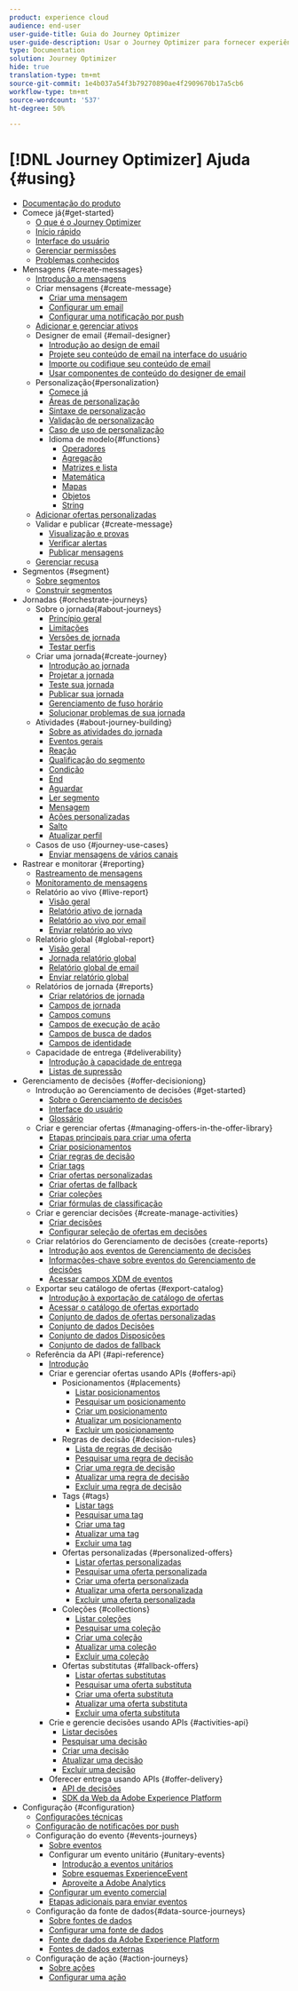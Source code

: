 ```yaml
---
product: experience cloud
audience: end-user
user-guide-title: Guia do Journey Optimizer
user-guide-description: Usar o Journey Optimizer para fornecer experiências conectadas, contextuais e personalizadas aos clientes
type: Documentation
solution: Journey Optimizer
hide: true
translation-type: tm+mt
source-git-commit: 1e4b037a54f3b79270890ae4f2909670b17a5cb6
workflow-type: tm+mt
source-wordcount: '537'
ht-degree: 50%

---
```



# [!DNL Journey Optimizer] Ajuda {#using}

+ [Documentação do produto](ajo-home.md)
+ Comece já{#get-started}
   + [O que é o Journey Optimizer](using/get-started.md)
   + [Início rápido](using/quick-start.md)
   + [Interface do usuário](using/user-interface.md)
   + [Gerenciar permissões](using/permissions.md)
   + [Problemas conhecidos](using/known-issues.md)
+ Mensagens {#create-messages}
   + [Introdução a mensagens](using/get-started-content.md)
   + Criar mensagens {#create-message}
      + [Criar uma mensagem](using/create-message.md)
      + [Configurar um email](using/configure-email.md)
      + [Configurar uma notificação por push](using/configure-push.md)
   + [Adicionar e gerenciar ativos](using/assets-essentials.md)
   + Designer de email {#email-designer}
      + [Introdução ao design de email](using/design-emails.md)
      + [Projete seu conteúdo de email na interface do usuário](using/create-email-content.md)
      + [Importe ou codifique seu conteúdo de email](using/existing-content.md)
      + [Usar componentes de conteúdo do designer de email](using/content-components.md)
   + Personalização{#personalization}
      + [Comece já](using/personalization/personalize.md)
      + [Áreas de personalização](using/personalization/personalization-aeras.md)
      + [Sintaxe de personalização](using/personalization/personalization-syntax.md)
      + [Validação de personalização](using/personalization/personalization-validation.md)
      + [Caso de uso de personalização](using/personalization/personalization-use-case.md)
      + Idioma de modelo{#functions}
         + [Operadores](using/personalization/functions/operators.md)
         + [Agregação](using/personalization/functions/aggregation.md)
         + [Matrizes e lista](using/personalization/functions/arrays-list.md)
         + [Matemática](using/personalization/functions/maths.md)
         + [Mapas](using/personalization/functions/maps.md)
         + [Objetos](using/personalization/functions/objects.md)
         + [String](using/personalization/functions/string.md)
   + [Adicionar ofertas personalizadas](using/deliver-personalized-offers.md)
   + Validar e publicar {#create-message}
      + [Visualização e provas](using/preview.md)
      + [Verificar alertas](using/alerts.md)
      + [Publicar mensagens](using/publish-manage-message.md)
   + [Gerenciar recusa](using/consent.md)
+ Segmentos {#segment}
   + [Sobre segmentos](using/segment/about-segments.md)
   + [Construir segmentos](using/segment/creating-a-segment.md)
+ Jornadas {#orchestrate-journeys}
   + Sobre o jornada{#about-journeys}
      + [Princípio geral](using/building-journeys/journey.md)
      + [Limitações](using/building-journeys/limitations.md)
      + [Versões de jornada](using/building-journeys/journey-versions.md)
      + [Testar perfis](using/building-journeys/creating-test-profiles.md)
   + Criar uma jornada{#create-journey}
      + [Introdução ao jornada](using/building-journeys/journey-gs.md)
      + [Projetar a jornada](using/building-journeys/using-the-journey-designer.md)
      + [Teste sua jornada](using/building-journeys/testing-the-journey.md)
      + [Publicar sua jornada](using/building-journeys/publishing-the-journey.md)
      + [Gerenciamento de fuso horário](using/building-journeys/timezone-management.md)
      + [Solucionar problemas de sua jornada](using/building-journeys/troubleshooting.md)
   + Atividades {#about-journey-building}
      + [Sobre as atividades do jornada](using/building-journeys/about-journey-activities.md)
      + [Eventos gerais](using/building-journeys/general-events.md)
      + [Reação](using/building-journeys/reaction-events.md)
      + [Qualificação do segmento](using/building-journeys/segment-qualification-events.md)
      + [Condição](using/building-journeys/condition-activity.md)
      + [End](using/building-journeys/end-activity.md)
      + [Aguardar](using/building-journeys/wait-activity.md)
      + [Ler segmento](using/building-journeys/read-segment.md)
      + [Mensagem](using/building-journeys/journeys-message.md)
      + [Ações personalizadas](using/building-journeys/using-custom-actions.md)
      + [Salto](using/building-journeys/jump.md)
      + [Atualizar perfil](using/building-journeys/update-profiles.md)
   + Casos de uso {#journey-use-cases}
      + [Enviar mensagens de vários canais](using/building-journeys/journeys-uc.md)
+ Rastrear e monitorar {#reporting}
   + [Rastreamento de mensagens](using/message-tracking.md)
   + [Monitoramento de mensagens](using/message-monitoring.md)
   + Relatório ao vivo {#live-report}
      + [Visão geral](using/reports/live-report.md)
      + [Relatório ativo de jornada](using/reports/journey-live-report.md)
      + [Relatório ao vivo por email](using/reports/email-live-report.md)
      + [Enviar relatório ao vivo](using/reports/push-live-report.md)
   + Relatório global {#global-report}
      + [Visão geral](using/reports/global-report.md)
      + [Jornada relatório global](using/reports/journey-global-report.md)
      + [Relatório global de email](using/reports/email-global-report.md)
      + [Enviar relatório global](using/reports/push-global-report.md)
   + Relatórios de jornada {#reports}
      + [Criar relatórios de jornada](using/reports/sharing-overview.md)
      + [Campos de jornada](using/reports/sharing-journey-fields.md)
      + [Campos comuns](using/reports/sharing-common-fields.md)
      + [Campos de execução de ação](using/reports/sharing-execution-fields.md)
      + [Campos de busca de dados](using/reports/sharing-fetch-fields.md)
      + [Campos de identidade](using/reports/sharing-identity-fields.md)
   + Capacidade de entrega {#deliverability}
      + [Introdução à capacidade de entrega](using/deliverability.md)
      + [Listas de supressão](using/suppression-lists.md)
+ Gerenciamento de decisões {#offer-decisioniong}
   + Introdução ao Gerenciamento de decisões {#get-started}
      + [Sobre o Gerenciamento de decisões](using/offers/get-started/starting-offer-decisioning.md)
      + [Interface do usuário](using/offers/get-started/user-interface.md)
      + [Glossário](using/offers/get-started/glossary.md)
   + Criar e gerenciar ofertas {#managing-offers-in-the-offer-library}
      + [Etapas principais para criar uma oferta](using/offers/offer-library/key-steps.md)
      + [Criar posicionamentos](using/offers/offer-library/creating-placements.md)
      + [Criar regras de decisão](using/offers/offer-library/creating-decision-rules.md)
      + [Criar tags](using/offers/offer-library/creating-tags.md)
      + [Criar ofertas personalizadas](using/offers/offer-library/creating-personalized-offers.md)
      + [Criar ofertas de fallback](using/offers/offer-library/creating-fallback-offers.md)
      + [Criar coleções](using/offers/offer-library/creating-collections.md)
      + [Criar fórmulas de classificação](using/offers/offer-library/create-ranking-formulas.md)
   + Criar e gerenciar decisões {#create-manage-activities}
      + [Criar decisões](using/offers/offer-activities/create-offer-activities.md)
      + [Configurar seleção de ofertas em decisões](using/offers/offer-activities/configure-offer-selection.md)
   + Criar relatórios do Gerenciamento de decisões {create-reports}
      + [Introdução aos eventos de Gerenciamento de decisões](using/offers/reports/get-started-events.md)
      + [Informações-chave sobre eventos do Gerenciamento de decisões](using/offers/reports/key-information.md)
      + [Acessar campos XDM de eventos](using/offers/reports/xdm-fields.md)
   + Exportar seu catálogo de ofertas {#export-catalog}
      + [Introdução à exportação de catálogo de ofertas ](using/offers/export-catalog/get-started-export.md)
      + [Acessar o catálogo de ofertas exportado](using/offers/export-catalog/access-dataset.md)
      + [Conjunto de dados de ofertas personalizadas](using/offers/export-catalog/export-offers.md)
      + [Conjunto de dados Decisões](using/offers/export-catalog/export-decisions.md)
      + [Conjunto de dados Disposições](using/offers/export-catalog/export-placements.md)
      + [Conjunto de dados de fallback](using/offers/export-catalog/export-fallback.md)
   + Referência da API {#api-reference}
      + [Introdução](using/offers/api-reference/getting-started.md)
      + Criar e gerenciar ofertas usando APIs {#offers-api}
         + Posicionamentos {#placements}
            + [Listar posicionamentos](using/offers/api-reference/offers-api/placements/placements-list.md)
            + [Pesquisar um posicionamento](using/offers/api-reference/offers-api/placements/lookup.md)
            + [Criar um posicionamento](using/offers/api-reference/offers-api/placements/create.md)
            + [Atualizar um posicionamento](using/offers/api-reference/offers-api/placements/update.md)
            + [Excluir um posicionamento](using/offers/api-reference/offers-api/placements/delete.md)
         + Regras de decisão {#decision-rules}
            + [Lista de regras de decisão](using/offers/api-reference/offers-api/decision-rules/rules-list.md)
            + [Pesquisar uma regra de decisão](using/offers/api-reference/offers-api/decision-rules/lookup.md)
            + [Criar uma regra de decisão](using/offers/api-reference/offers-api/decision-rules/create.md)
            + [Atualizar uma regra de decisão](using/offers/api-reference/offers-api/decision-rules/update.md)
            + [Excluir uma regra de decisão](using/offers/api-reference/offers-api/decision-rules/delete.md)
         + Tags {#tags}
            + [Listar tags](using/offers/api-reference/offers-api/tags/tags-list.md)
            + [Pesquisar uma tag](using/offers/api-reference/offers-api/tags/lookup.md)
            + [Criar uma tag](using/offers/api-reference/offers-api/tags/create.md)
            + [Atualizar uma tag](using/offers/api-reference/offers-api/tags/update.md)
            + [Excluir uma tag](using/offers/api-reference/offers-api/tags/delete.md)
         + Ofertas personalizadas {#personalized-offers}
            + [Listar ofertas personalizadas](using/offers/api-reference/offers-api/personalized-offers/offers-list.md)
            + [Pesquisar uma oferta personalizada](using/offers/api-reference/offers-api/personalized-offers/lookup.md)
            + [Criar uma oferta personalizada](using/offers/api-reference/offers-api/personalized-offers/create.md)
            + [Atualizar uma oferta personalizada](using/offers/api-reference/offers-api/personalized-offers/update.md)
            + [Excluir uma oferta personalizada](using/offers/api-reference/offers-api/personalized-offers/delete.md)
         + Coleções {#collections}
            + [Listar coleções](using/offers/api-reference/offers-api/collections/collections-list.md)
            + [Pesquisar uma coleção](using/offers/api-reference/offers-api/collections/lookup.md)
            + [Criar uma coleção](using/offers/api-reference/offers-api/collections/create.md)
            + [Atualizar uma coleção](using/offers/api-reference/offers-api/collections/update.md)
            + [Excluir uma coleção](using/offers/api-reference/offers-api/collections/delete.md)
         + Ofertas substitutas {#fallback-offers}
            + [Listar ofertas substitutas](using/offers/api-reference/offers-api/fallback-offers/fallback-list.md)
            + [Pesquisar uma oferta substituta](using/offers/api-reference/offers-api/fallback-offers/lookup.md)
            + [Criar uma oferta substituta](using/offers/api-reference/offers-api/fallback-offers/create.md)
            + [Atualizar uma oferta substituta](using/offers/api-reference/offers-api/fallback-offers/update.md)
            + [Excluir uma oferta substituta](using/offers/api-reference/offers-api/fallback-offers/delete.md)
      + Crie e gerencie decisões usando APIs {#activities-api}
         + [Listar decisões](using/offers/api-reference/activities-api/activities/activities-list.md)
         + [Pesquisar uma decisão](using/offers/api-reference/activities-api/activities/lookup.md)
         + [Criar uma decisão](using/offers/api-reference/activities-api/activities/create.md)
         + [Atualizar uma decisão](using/offers/api-reference/activities-api/activities/update.md)
         + [Excluir uma decisão](using/offers/api-reference/activities-api/activities/delete.md)
      + Oferecer entrega usando APIs {#offer-delivery}
         + [API de decisões](using/offers/api-reference/decisions-api/deliver-offers.md)
         + [SDK da Web da Adobe Experience Platform](using/offers/api-reference/web-sdk.md)
+ Configuração {#configuration}
   + [Configurações técnicas](using/administration.md)
   + [Configuração de notificações por push](using/push-configuration.md)
   + Configuração do evento {#events-journeys}
      + [Sobre eventos](using/event/about-events.md)
      + Configurar um evento unitário {#unitary-events}
         + [Introdução a eventos unitários](using/event/about-creating.md)
         + [Sobre esquemas ExperienceEvent](using/event/experience-event-schema.md)
         + [Aproveite a Adobe Analytics](using/event/about-analytics.md)
      + [Configurar um evento comercial](using/event/about-creating-business.md)
      + [Etapas adicionais para enviar eventos](using/event/additional-steps-to-send-events-to-journey-orchestration.md)
   + Configuração da fonte de dados{#data-source-journeys}
      + [Sobre fontes de dados](using/datasource/about-data-sources.md)
      + [Configurar uma fonte de dados](using/datasource/configure-data-sources.md)
      + [Fonte de dados da Adobe Experience Platform](using/datasource/adobe-experience-platform-data-source.md)
      + [Fontes de dados externas](using/datasource/external-data-sources.md)
   + Configuração de ação {#action-journeys}
      + [Sobre ações](using/action/action.md)
      + [Configurar uma ação](using/action/about-custom-action-configuration.md)
